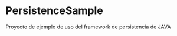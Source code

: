 PersistenceSample
=================

Proyecto de ejemplo de uso del framework de persistencia de JAVA
